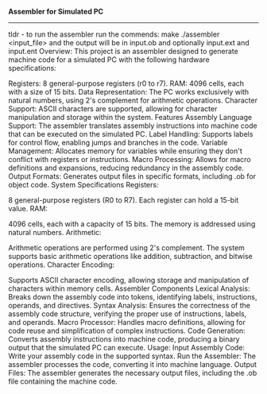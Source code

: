 **Assembler for Simulated PC**
****************************************************************************************************************************************************************************************************************************************************************
tldr - to run the assembler run the commends:
make
./assembler <input_file>
and the output will be in input.ob and optionally input.ext and input.ent
Overview:
This project is an assembler designed to generate machine code for a simulated PC with the following hardware specifications:

Registers: 8 general-purpose registers (r0 to r7).
RAM: 4096 cells, each with a size of 15 bits.
Data Representation: The PC works exclusively with natural numbers, using 2's complement for arithmetic operations.
Character Support: ASCII characters are supported, allowing for character manipulation and storage within the system.
Features
Assembly Language Support: The assembler translates assembly instructions into machine code that can be executed on the simulated PC.
Label Handling: Supports labels for control flow, enabling jumps and branches in the code.
Variable Management: Allocates memory for variables while ensuring they don't conflict with registers or instructions.
Macro Processing: Allows for macro definitions and expansions, reducing redundancy in the assembly code.
Output Formats: Generates output files in specific formats, including .ob for object code.
System Specifications
Registers:

8 general-purpose registers (R0 to R7).
Each register can hold a 15-bit value.
RAM:

4096 cells, each with a capacity of 15 bits.
The memory is addressed using natural numbers.
Arithmetic:

Arithmetic operations are performed using 2's complement.
The system supports basic arithmetic operations like addition, subtraction, and bitwise operations.
Character Encoding:

Supports ASCII character encoding, allowing storage and manipulation of characters within memory cells.
Assembler Components
Lexical Analysis: Breaks down the assembly code into tokens, identifying labels, instructions, operands, and directives.
Syntax Analysis: Ensures the correctness of the assembly code structure, verifying the proper use of instructions, labels, and operands.
Macro Processor: Handles macro definitions, allowing for code reuse and simplification of complex instructions.
Code Generation: Converts assembly instructions into machine code, producing a binary output that the simulated PC can execute.
Usage:
Input Assembly Code: Write your assembly code in the supported syntax.
Run the Assembler: The assembler processes the code, converting it into machine language.
Output Files: The assembler generates the necessary output files, including the .ob file containing the machine code.
